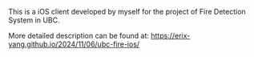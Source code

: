 This is a iOS client developed by myself for the project of Fire Detection System in UBC.

More detailed description can be found at: https://erix-yang.github.io/2024/11/06/ubc-fire-ios/

